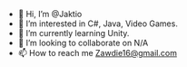 - 👋 Hi, I’m @Jaktio
- 👀 I’m interested in C#, Java, Video Games.
- 🌱 I’m currently learning Unity.
- 💞️ I’m looking to collaborate on N/A
- 📫 How to reach me Zawdie16@gmail.com

<!---
Jaktio/Jaktio is a ✨ special ✨ repository because its `README.md` (this file) appears on your GitHub profile.
You can click the Preview link to take a look at your changes.
--->
